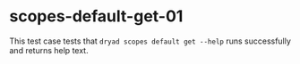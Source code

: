 
# scopes-default-get-01

This test case tests that `dryad scopes default get --help` runs successfully and returns help text.